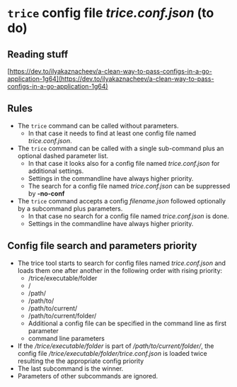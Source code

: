 # `trice` config file *trice.conf.json* (to do)

## Reading stuff

[https://dev.to/ilyakaznacheev/a-clean-way-to-pass-configs-in-a-go-application-1g64](https://dev.to/ilyakaznacheev/a-clean-way-to-pass-configs-in-a-go-application-1g64)

## Rules

- The `trice` command  can be called without parameters. 
  - In that case it needs to find at least one config file named *trice.conf.json*.
- The `trice` command can be called with a single sub-command plus an optional dashed parameter list.
  - In that case it looks also for a config file named *trice.conf.json* for additional settings.
  - Settings in the commandline have always higher priority.
  - The search for a config file named *trice.conf.json* can be suppressed by **-no-conf**
- The `trice` command accepts a config *filename.json* followed optionally by a subcommand plus parameters.
  - In that case no search for a config file named *trice.conf.json* is done.
  - Settings in the commandline have always higher priority.

## Config file search and parameters priority

- The trice tool starts to search for config files named *trice.conf.json* and loads them one after another in the following order with rising priority:
  - /trice/executable/folder
  - /
  - /path/
  - /path/to/
  - /path/to/current/
  - /path/to/current/folder/
  - Additional a config file can be specified in the command line as first parameter
  - command line parameters
- If the */trice/executable/folder* is part of */path/to/current/folder/*, the config file */trice/executable/folder/trice.conf.json* is loaded twice resulting the the appropriate config priority
- The last subcommand is the winner.
- Parameters of other subcommands are ignored.